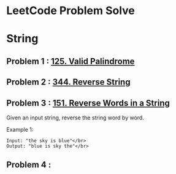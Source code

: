 # LeetCode Problem Solve


# String

## Problem 1 : [125. Valid Palindrome](https://leetcode.com/problems/valid-palindrome/)</br>
## Problem 2 : [344. Reverse String](https://leetcode.com/problems/reverse-string/)</br>
## Problem 3 : [151. Reverse Words in a String](https://leetcode.com/problems/reverse-words-in-a-string/)</br>

Given an input string, reverse the string word by word.</br>

Example 1:</br>

	Input: "the sky is blue"</br>
	Output: "blue is sky the"</br>
## Problem 4 : 
